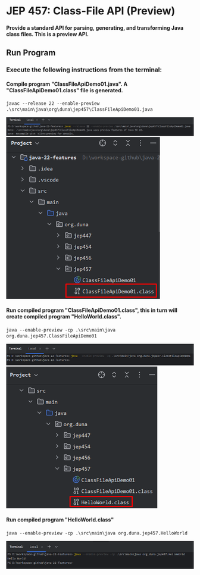 # JEP 457: Class-File API (Preview)
#### Provide a standard API for parsing, generating, and transforming Java class files. This is a preview API.
## Run Program
### Execute the following instructions from the terminal:
#### Compile program "ClassFileApiDemo01.java". A "ClassFileApiDemo01.class" file is generated.
```
javac --release 22 --enable-preview .\src\main\java\org\duna\jep457\ClassFileApiDemo01.java
```
![compile_1.png](../../../../resources/compile_1.png)
![compile_2.png](../../../../resources/compile_2.png)
#### Run compiled program "ClassFileApiDemo01.class", this in turn will create compiled program "HelloWorld.class".
```
java --enable-preview -cp .\src\main\java org.duna.jep457.ClassFileApiDemo01
```
![run_1_1.png](../../../../resources/run_1_1.png)
![run_1_2.png](../../../../resources/run_1_2.png)
#### Run compiled program "HelloWorld.class"
```
java --enable-preview -cp .\src\main\java org.duna.jep457.HelloWorld
```
![run_2.png](../../../../resources/run_2.png)